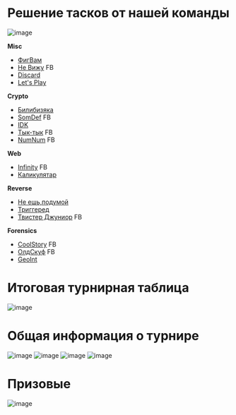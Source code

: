 # Решение тасков от нашей команды
![image](https://github.com/rolegiv/CTF-Writeups/assets/147992165/20d64767-59ba-4632-888c-66222c845474)

**Misc**
- [ФигВам](ФигВам)
- [Не Вижу](НеВижу) FB
- [Discard](Discard)
- [Let's Play](LetsPlay)

**Crypto**
- [Билибизяка](Билибизяка)
- [SomDef](SomDef) FB
- [IDK](IDK)
- [Тык-тык](Тык-тык) FB
- [NumNum](NumNum) FB

**Web**
- [Infinity](Infinity) FB 
- [Каликулятар](Каликулятар) 

**Reverse**
- [Не ешь,подумой](Неешь,подумой)
- [Триггеред](Триггеред)
- [Твистер Джуниор](ТвистерДжуниор) FB

**Forensics** 
- [CoolStory](CoolStory) FB
- [ОлдСкуф](ОлдСкуф) FB
- [GeoInt](GeoInt)

# Итоговая турнирная таблица

![image](https://github.com/rolegiv/CTF-Writeups/assets/147992165/a0823e07-2155-4c97-b596-83148a2b8de1)


# Общая информация о турнире

![image](https://github.com/rolegiv/CTF-Writeups/assets/147992165/ddb1ea58-f1dd-4b2a-a658-199fd6ff3785)
![image](https://github.com/rolegiv/CTF-Writeups/assets/147992165/1b3c8f4d-b232-4f2d-afac-1c85cfb1cbd5)
![image](https://github.com/rolegiv/CTF-Writeups/assets/147992165/56f2bb5d-be80-41ce-9890-8348d4bdc5c9)
![image](https://github.com/rolegiv/CTF-Writeups/assets/147992165/72eff1d6-da7a-4758-a83e-b00fc3722d93)


# Призовые

![image](https://github.com/rolegiv/CTF-Writeups/assets/147992165/3824500f-3ada-4596-8d71-0d6c2c5e241a)

